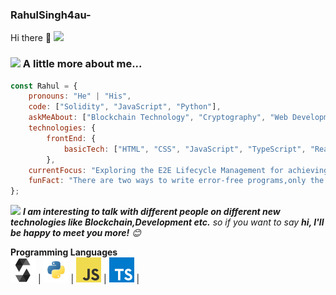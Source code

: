 ### RahulSingh4au-

Hi there 👋
![](https://user-images.githubusercontent.com/22107794/139580686-887df369-edb8-4bc8-b607-4fbf6d7e4866.gif)

### <img src="https://media.giphy.com/media/VgCDAzcKvsR6OM0uWg/giphy.gif" width="50"> A little more about me...

```javascript
const Rahul = {
    pronouns: "He" | "His",
    code: ["Solidity", "JavaScript", "Python"],
    askMeAbout: ["Blockchain Technology", "Cryptography", "Web Development"],
    technologies: {
        frontEnd: {
            basicTech: ["HTML", "CSS", "JavaScript", "TypeScript", "ReactJs", "NextJs"]
        },
    currentFocus: "Exploring the E2E Lifecycle Management for achieving a Net-Zero Transition through Blockchain Technology.",
    funFact: "There are two ways to write error-free programs,only the third one works"
};
```
<img src="https://media.giphy.com/media/LnQjpWaON8nhr21vNW/giphy.gif" width="60"> <em><b>I am interesting to talk with different people on different new technologies like Blockchain,Development etc.</b> so if you want to say <b>hi, I'll be happy to meet you more!</b> 😊</em>

**Programming Languages**
<br> <img title="solidity" alt="solidity" width="40px" src="https://raw.githubusercontent.com/github/explore/master/topics/solidity/solidity.png"> | 
<img title="Python" alt="Python" width="40px" src="https://raw.githubusercontent.com/github/explore/master/topics/python/python.png" /> | 
<img alt="JS" title="JavaScript" width="40px" src="https://raw.githubusercontent.com/github/explore/master/topics/javascript/javascript.png"> | 
<img alt="TS" title="TypeScript" width="40px" src="https://raw.githubusercontent.com/github/explore/master/topics/typescript/typescript.png"> | 
